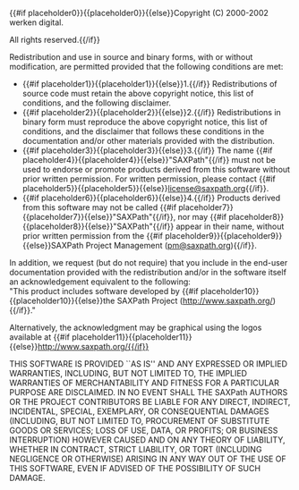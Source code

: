 {{#if placeholder0}}{{placeholder0}}{{else}}Copyright (C) 2000-2002 werken digital.
        
All rights reserved.{{/if}}

Redistribution and use in source and binary forms, with or without modification, are permitted provided that the following conditions are met:

* {{#if placeholder1}}{{placeholder1}}{{else}}1.{{/if}} Redistributions of source code must retain the above copyright notice, this list of conditions, and the following disclaimer.
* {{#if placeholder2}}{{placeholder2}}{{else}}2.{{/if}} Redistributions in binary form must reproduce the above copyright notice, this list of conditions, and the disclaimer that follows these conditions in the documentation and/or other materials provided with the distribution.
* {{#if placeholder3}}{{placeholder3}}{{else}}3.{{/if}} The name {{#if placeholder4}}{{placeholder4}}{{else}}"SAXPath"{{/if}} must not be used to endorse or promote products derived from this software without prior written permission. For written permission, please contact {{#if placeholder5}}{{placeholder5}}{{else}}license@saxpath.org{{/if}}.
* {{#if placeholder6}}{{placeholder6}}{{else}}4.{{/if}} Products derived from this software may not be called {{#if placeholder7}}{{placeholder7}}{{else}}"SAXPath"{{/if}}, nor may {{#if placeholder8}}{{placeholder8}}{{else}}"SAXPath"{{/if}} appear in their name, without prior written permission from the {{#if placeholder9}}{{placeholder9}}{{else}}SAXPath Project Management
           (pm@saxpath.org){{/if}}.

In addition, we request (but do not require) that you include in the end-user documentation provided with the redistribution and/or in the software itself an acknowledgement equivalent to the following:   
&quot;This product includes software developed by {{#if placeholder10}}{{placeholder10}}{{else}}the SAXPath Project (http://www.saxpath.org/){{/if}}.&quot;

Alternatively, the acknowledgment may be graphical using the logos available at {{#if placeholder11}}{{placeholder11}}{{else}}http://www.saxpath.org/{{/if}}

THIS SOFTWARE IS PROVIDED ``AS IS'' AND ANY EXPRESSED OR IMPLIED WARRANTIES, INCLUDING, BUT NOT LIMITED TO, THE IMPLIED WARRANTIES OF MERCHANTABILITY AND FITNESS FOR A PARTICULAR PURPOSE ARE DISCLAIMED. IN NO EVENT SHALL THE SAXPath AUTHORS OR THE PROJECT CONTRIBUTORS BE LIABLE FOR ANY DIRECT, INDIRECT, INCIDENTAL, SPECIAL, EXEMPLARY, OR CONSEQUENTIAL DAMAGES (INCLUDING, BUT NOT LIMITED TO, PROCUREMENT OF SUBSTITUTE GOODS OR SERVICES; LOSS OF USE, DATA, OR PROFITS; OR BUSINESS INTERRUPTION) HOWEVER CAUSED AND ON ANY THEORY OF LIABILITY, WHETHER IN CONTRACT, STRICT LIABILITY, OR TORT (INCLUDING NEGLIGENCE OR OTHERWISE) ARISING IN ANY WAY OUT OF THE USE OF THIS SOFTWARE, EVEN IF ADVISED OF THE POSSIBILITY OF SUCH DAMAGE.